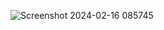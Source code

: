 ![Screenshot 2024-02-16 085745](https://github.com/ak-akash03/ak-aboutme/assets/114861476/bf639826-df37-4d74-81a9-41d7bfe69724)
